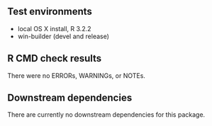 ## Test environments
* local OS X install, R 3.2.2
* win-builder (devel and release)

## R CMD check results
There were no ERRORs, WARNINGs, or NOTEs.
  
## Downstream dependencies
There are currently no downstream dependencies for this package.

